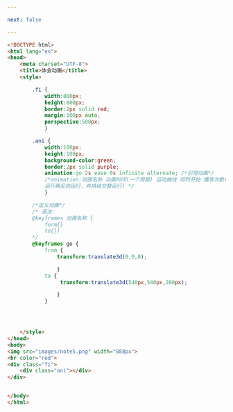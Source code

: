 ```yaml
---

next: false

---
```




<BlogInfo id="123" title="93.体会动画" author="白日梦想猿" pv=0 read_times=0 pre_cost_time="0分55秒" category="css学习" tag_list="['css学习']" create_time="2020.07.30 17:34:56" update_time="2020.07.30 17:53:11" />

```html
<!DOCTYPE html>
<html lang="en">
<head>
    <meta charset="UTF-8">
    <title>体会动画</title>
    <style>

        .fi {
            width:800px;
            height:800px;
            border:2px solid red;
            margin:100px auto;
            perspective:500px;
            }

        .ani {
            width:100px;
            height:100px;
            background-color:green;
            border:2px solid purple;
            animation:go 2s ease 0s infinite alternate; /*引用动画*/
            /*animation:动画名称 动画时间(一个周期) 运动曲线 何时开始 播放次数(infinite:无限循环) 是否反向(alternate:动画先正常
            运行再反向运行，并持续交替运行) */
            }

        /*定义动画*/
        /* 语法:
        @keyframes 动画名称 {
            form{}
            to{}}
        */
        @keyframes go {
            from {
                transform:translate3d(0,0,0);

                }
            to {
                 transform:translate3d(540px,540px,200px);

                }
            }




    </style>
</head>
<body>
<img src="images/note5.png" width="888px">
<hr color="red">
<div class="fi">
    <div class="ani"></div>
</div>


</body>
</html>
```



<ActionBox />
